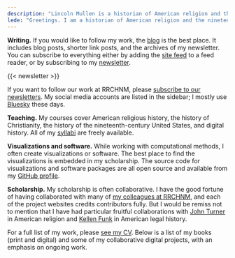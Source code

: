 ```yaml
---
description: "Lincoln Mullen is a historian of American religion and the nineteenth-century United States."
lede: "Greetings. I am a historian of American religion and the nineteenth-century United States, often using computational methods for texts and maps. I serve as the executive director of the [Roy Rosenzweig Center for History and New Media](https://rrchnm.org/), a research center which creates websites, podcasts, educational resources, data-driven histories, and other open-access digital work to democratize history. I am also an [associate professor](https://historyarthistory.gmu.edu/people/lmullen) in the Department of History and Art History at George Mason University."
---
```


**Writing.** If you would like to follow my work, the [blog](/blog/) is the best place. It includes blog posts, shorter link posts, and the archives of my newsletter. You can subscribe to everything either by adding the [site feed](/blog/index.xml) to a feed reader, or by subscribing to my [newsletter](/newsletter).

{{< newsletter >}}

If you want to follow our work at RRCHNM, please [subscribe to our newsletters](http://go.gmu.edu/RRCHNMnews). My social media accounts are listed in the sidebar; I mostly use [Bluesky](https://bsky.app/profile/lincolnmullen.com) these days.

**Teaching.** My courses cover American religious history, the history of Christianity, the history of the nineteenth-century United States, and digital history. All of my [syllabi](/courses/) are freely available.

**Visualizations and software.** While working with computational methods, I often create visualizations or software. The best place to find the visualizations is embedded in my scholarship. The source code for visualizations and software packages are all open source and available from my [GitHub profile](https://github.com/lmullen).

**Scholarship.** My scholarship is often collaborative. I have the good fortune of having collaborated with many of [my colleagues at RRCHNM](https://rrchnm.org/our-people/), and each of the project websites credits contributors fully. But I would be remiss not to mention that I have had particular fruitful collaborations with [John Turner](https://johngturner.com/) in American religion and [Kellen Funk](https://kellenfunk.org/) in American legal history.

For a full list of my work, please [see my CV](//files.lincolnmullen.com/Mullen-cv.pdf). Below is a list of my books (print and digital) and some of my collaborative digital projects, with an emphasis on ongoing work.
